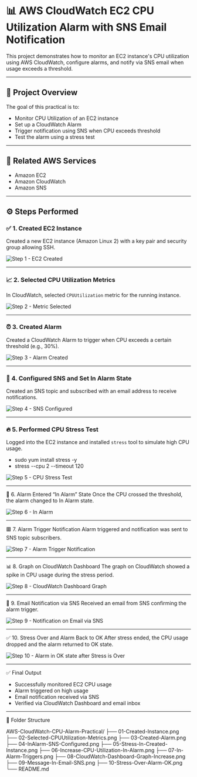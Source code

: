 # 📊 AWS CloudWatch EC2 CPU Utilization Alarm with SNS Email Notification

This project demonstrates how to monitor an EC2 instance's CPU utilization using AWS CloudWatch, configure alarms, and notify via SNS email when usage exceeds a threshold.

---

## 🧾 Project Overview

The goal of this practical is to:
- Monitor CPU Utilization of an EC2 instance
- Set up a CloudWatch Alarm
- Trigger notification using SNS when CPU exceeds threshold
- Test the alarm using a stress test

---

## 📎 Related AWS Services
- Amazon EC2
- Amazon CloudWatch
- Amazon SNS

---

## ⚙️ Steps Performed

### ✅ 1. Created EC2 Instance  
Created a new EC2 instance (Amazon Linux 2) with a key pair and security group allowing SSH.

![Step 1 - EC2 Created](01-Created-Instance.png)

---

### 📈 2. Selected CPU Utilization Metrics  
In CloudWatch, selected `CPUUtilization` metric for the running instance.

![Step 2 - Metric Selected](02-Selected-CPUUtilization-Metrics.png)

---

### ⏰ 3. Created Alarm  
Created a CloudWatch Alarm to trigger when CPU exceeds a certain threshold (e.g., 30%).

![Step 3 - Alarm Created](03-Created-Alarm.png)

---

### 📩 4. Configured SNS and Set In Alarm State  
Created an SNS topic and subscribed with an email address to receive notifications.

![Step 4 - SNS Configured](04-InAlarm-SNS-Configured.png)

---

### 🔥 5. Performed CPU Stress Test  
Logged into the EC2 instance and installed `stress` tool to simulate high CPU usage.

- sudo yum install stress -y
- stress --cpu 2 --timeout 120

![Step 5 - CPU Stress Test](05-Stress-In-Created-Instance.png)

---

🚨 6. Alarm Entered “In Alarm” State
Once the CPU crossed the threshold, the alarm changed to In Alarm state.

![Step 6 - In Alarm](06-Increase-CPU-Utilization-In-Alarm.png)

---

🟥 7. Alarm Trigger Notification
Alarm triggered and notification was sent to SNS topic subscribers.

![Step 7 - Alarm Trigger Notification](07-In-Alarm-Triggers.png)

---

📊 8. Graph on CloudWatch Dashboard
The graph on CloudWatch showed a spike in CPU usage during the stress period.

![Step 8 - CloudWatch Dashboard Graph](08-CloudWatch-Dashboard-Graph-Increase.png)

---

📧 9. Email Notification via SNS
Received an email from SNS confirming the alarm trigger.

![Step 9 - Notification on Email via SNS](09-Message-In-Email-SNS.png)

---

✅ 10. Stress Over and Alarm Back to OK
After stress ended, the CPU usage dropped and the alarm returned to OK state.

![Step 10 - Alarm in OK state after Stress is Over](10-Stress-Over-Alarm-OK.png)

---

✅ Final Output
- Successfully monitored EC2 CPU usage
- Alarm triggered on high usage
- Email notification received via SNS
- Verified via CloudWatch Dashboard and email inbox

---

📂 Folder Structure

AWS-CloudWatch-CPU-Alarm-Practical/
    ├── 01-Created-Instance.png
    ├── 02-Selected-CPUUtilization-Metrics.png
    ├── 03-Created-Alarm.png
    ├── 04-InAlarm-SNS-Configured.png
    ├── 05-Stress-In-Created-Instance.png
    ├── 06-Increase-CPU-Utilization-In-Alarm.png
    ├── 07-In-Alarm-Triggers.png
    ├── 08-CloudWatch-Dashboard-Graph-Increase.png
    ├── 09-Message-In-Email-SNS.png
    ├── 10-Stress-Over-Alarm-OK.png
    └── README.md
